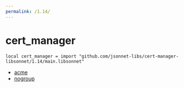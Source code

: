 ```yaml
---
permalink: /1.14/
---
```


# cert_manager

```jsonnet
local cert_manager = import "github.com/jsonnet-libs/cert-manager-libsonnet/1.14/main.libsonnet"
```



* [acme](acme/index.md)
* [nogroup](nogroup/index.md)